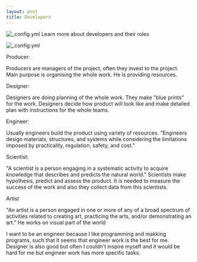 ```yaml
---
layout: post
title: Developers
---
```

![_config.yml](http://coop-land.ru/uploads/posts/2016-02/1454589740_naruto.jpg)
Learn more about developers and their roles

![_config.yml](http://images-eds.xboxlive.com/image?url=8Oaj9Ryq1G1_p3lLnXlsaZgGzAie6Mnu24_PawYuDYIoH77pJ.X5Z.MqQPibUVTcegOkVb21TDTzcq5gnihG6VlWWI7EHdms767cI7A8IT8M5dE7ZEUqoN.B8UixPrhv.x0K4CEuOpm4.02uGifItOxZaT_sB2vtbUHYjWDzsNNAPXxIHxmFDffoVocrHooys1Of7ye3jQ0UGoqS2q50Ebgw_IWc6B_7NBa9_ZmCt_8-&format=jpg)

Producer:

Producers are managers of the project, often they invest to the project. Main purpose is organising the whole work. He is providing resources.

Designer:

Designers are doing planning of the whole work. They make "blue prints" for the work. Designers decide how product will look like and make detailed plan with instructions for the whole teams.

Engineer:

Usually engineers build the product using variety of resources. "Engineers design materials, structures, and systems while considering the limitations imposed by practicality, regulation, safety, and cost." 

Scientist:

"A scientist is a person engaging in a systematic activity to acquire knowledge that describes and predicts the natural world." Scientists make hypothesis, predict and assess the product. It is needed to measure the success of the work and also they collect data from this scientists.

Artist

"An artist is a person engaged in one or more of any of a broad spectrum of activities related to creating art, practicing the arts, and/or demonstrating an art." He works on visual part of the world


I want to be an engineer because I like programming and makking programs, such that it seems that engineer work is the best for me. Designer is also good but often I couldn't inspire myself and it would be hard for me but engineer work has more specific tasks.
